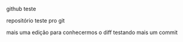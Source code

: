 github teste

repositório teste pro git

mais uma edição para conhecermos o diff
testando mais um commit
